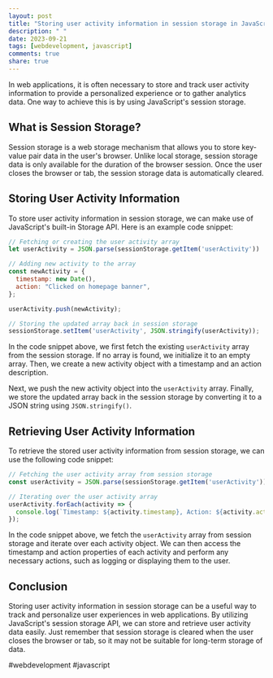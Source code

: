 ```yaml
---
layout: post
title: "Storing user activity information in session storage in JavaScript"
description: " "
date: 2023-09-21
tags: [webdevelopment, javascript]
comments: true
share: true
---
```


In web applications, it is often necessary to store and track user activity information to provide a personalized experience or to gather analytics data. One way to achieve this is by using JavaScript's session storage.

## What is Session Storage?

Session storage is a web storage mechanism that allows you to store key-value pair data in the user's browser. Unlike local storage, session storage data is only available for the duration of the browser session. Once the user closes the browser or tab, the session storage data is automatically cleared.

## Storing User Activity Information

To store user activity information in session storage, we can make use of JavaScript's built-in Storage API. Here is an example code snippet:

```javascript
// Fetching or creating the user activity array
let userActivity = JSON.parse(sessionStorage.getItem('userActivity')) || [];

// Adding new activity to the array
const newActivity = {
  timestamp: new Date(),
  action: "Clicked on homepage banner",
};

userActivity.push(newActivity);

// Storing the updated array back in session storage
sessionStorage.setItem('userActivity', JSON.stringify(userActivity));
```

In the code snippet above, we first fetch the existing `userActivity` array from the session storage. If no array is found, we initialize it to an empty array. Then, we create a new activity object with a timestamp and an action description.

Next, we push the new activity object into the `userActivity` array. Finally, we store the updated array back in the session storage by converting it to a JSON string using `JSON.stringify()`.

## Retrieving User Activity Information

To retrieve the stored user activity information from session storage, we can use the following code snippet:

```javascript
// Fetching the user activity array from session storage
const userActivity = JSON.parse(sessionStorage.getItem('userActivity')) || [];

// Iterating over the user activity array
userActivity.forEach(activity => {
  console.log(`Timestamp: ${activity.timestamp}, Action: ${activity.action}`);
});
```

In the code snippet above, we fetch the `userActivity` array from session storage and iterate over each activity object. We can then access the timestamp and action properties of each activity and perform any necessary actions, such as logging or displaying them to the user.

## Conclusion

Storing user activity information in session storage can be a useful way to track and personalize user experiences in web applications. By utilizing JavaScript's session storage API, we can store and retrieve user activity data easily. Just remember that session storage is cleared when the user closes the browser or tab, so it may not be suitable for long-term storage of data. 

#webdevelopment #javascript